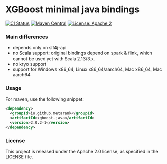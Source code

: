 # XGBoost minimal java bindings

[![CI Status](https://github.com/metarank/xgboost-java/workflows/CI/badge.svg)](https://github.com/metarank/xgboost-java/actions)
[![Maven Central](https://maven-badges.herokuapp.com/maven-central/io.github.metarank/xgboost-java/badge.svg?style=plastic)](https://maven-badges.herokuapp.com/maven-central/io.github.metarank/xgboost-java)
[![License: Apache 2](https://img.shields.io/badge/License-Apache2-green.svg)](https://opensource.org/licenses/Apache-2.0)

### Main differences

* depends only on slf4j-api
* no Scala support: original bindings depend on spark & flink, which cannot be used yet with Scala 2.13/3.x.
* no kryo support
* support for Windows x86_64, Linux x86_64/aarch64, Mac x86_64, Mac aarch64

### Usage

For maven, use the following snippet:
```xml
<dependency>
  <groupId>io.github.metarank</groupId>
  <artifactId>xgboost-java</artifactId>
  <version>2.0.2-1</version>
</dependency>
```

### License

This project is released under the Apache 2.0 license, as specified in the LICENSE file.
